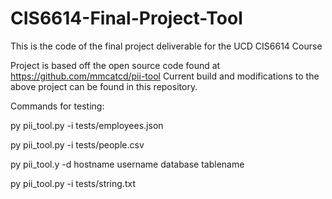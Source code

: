 # CIS6614-Final-Project-Tool
This is the code of the final project deliverable for the UCD CIS6614 Course

Project is based off the open source code found at https://github.com/mmcatcd/pii-tool
Current build and modifications to the above project can be found in this repository. 


Commands for testing: 

py pii_tool.py -i tests/employees.json

py pii_tool.py -i tests/people.csv

py pii_tool.y -d hostname username database tablename

py pii_tool.py -i tests/string.txt
